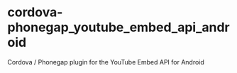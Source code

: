 cordova-phonegap_youtube_embed_api_android
==========================================

Cordova / Phonegap plugin for the YouTube Embed API for Android